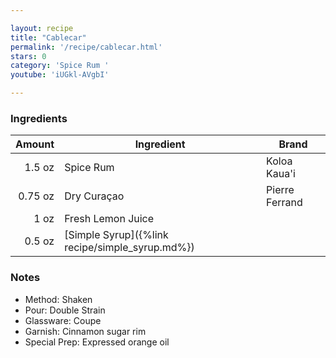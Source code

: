 ```yaml
---

layout: recipe
title: "Cablecar"
permalink: '/recipe/cablecar.html'
stars: 0
category: 'Spice Rum '
youtube: 'iUGkl-AVgbI'

---
```


### Ingredients

| Amount  | Ingredient               | Brand              |
| ------: | ----------------------------------------------- | -------------- |
|  1.5 oz | Spice Rum                                       | Koloa Kaua'i   |
| 0.75 oz | Dry Curaçao                                     | Pierre Ferrand |
|    1 oz | Fresh Lemon Juice                               |
|  0.5 oz | [Simple Syrup]({%link recipe/simple_syrup.md%}) |

### Notes

- Method: Shaken
- Pour: Double Strain
- Glassware: Coupe
- Garnish: Cinnamon sugar rim
- Special Prep: Expressed orange oil

